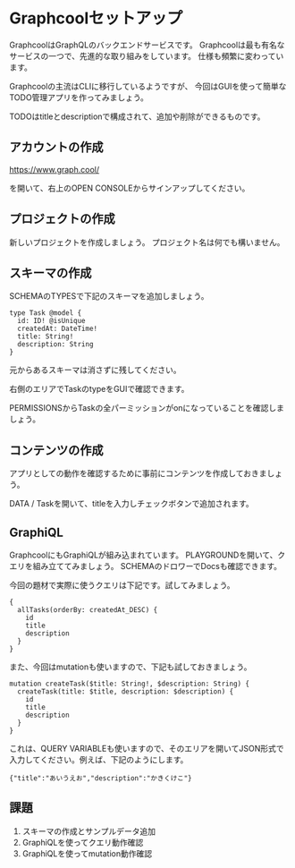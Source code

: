 # Graphcoolセットアップ

GraphcoolはGraphQLのバックエンドサービスです。
Graphcoolは最も有名なサービスの一つで、先進的な取り組みをしています。
仕様も頻繁に変わっています。

Graphcoolの主流はCLIに移行しているようですが、
今回はGUIを使って簡単なTODO管理アプリを作ってみましょう。

TODOはtitleとdescriptionで構成されて、追加や削除ができるものです。

## アカウントの作成

<https://www.graph.cool/>

を開いて、右上のOPEN CONSOLEからサインアップしてください。

## プロジェクトの作成

新しいプロジェクトを作成しましょう。
プロジェクト名は何でも構いません。

## スキーマの作成

SCHEMAのTYPESで下記のスキーマを追加しましょう。

```
type Task @model {
  id: ID! @isUnique
  createdAt: DateTime!
  title: String!
  description: String
}
```

元からあるスキーマは消さずに残してください。

右側のエリアでTaskのtypeをGUIで確認できます。

PERMISSIONSからTaskの全パーミッションがonになっていることを確認しましょう。

## コンテンツの作成

アプリとしての動作を確認するために事前にコンテンツを作成しておきましょう。

DATA / Taskを開いて、titleを入力しチェックボタンで追加されます。

## GraphiQL

GraphcoolにもGraphiQLが組み込まれています。
PLAYGROUNDを開いて、クエリを組み立ててみましょう。
SCHEMAのドロワーでDocsも確認できます。

今回の題材で実際に使うクエリは下記です。試してみましょう。

```
{
  allTasks(orderBy: createdAt_DESC) {
    id
    title
    description
  }
}
```

また、今回はmutationも使いますので、下記も試しておきましょう。

```
mutation createTask($title: String!, $description: String) {
  createTask(title: $title, description: $description) {
    id
    title
    description
  }
}
```

これは、QUERY VARIABLEも使いますので、そのエリアを開いてJSON形式で入力してください。例えば、下記のようにします。

```
{"title":"あいうえお","description":"かきくけこ"}
```

## 課題

1. スキーマの作成とサンプルデータ追加
2. GraphiQLを使ってクエリ動作確認
3. GraphiQLを使ってmutation動作確認
